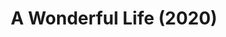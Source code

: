 ---
published: false
cancelled: COVID-19
layout: shows
title: A Wonderful Life (2020)
image_credit: 
image_alt:
image_caption:
category: musical
details:
  Title: A Wonderful Life (musical) - wiki
  Theatre: The Alhambra Theatre & Dining
  Music: Joe Raposo - wiki
  Lyrics: Sheldon Harnick - wiki
  Book: Sheldon Harnick
  Basis: Based on the 1946 film, It's a Wonderful Life produced and directed by Frank Capra.
  Setting: Bedford Falls
  Website: https://www.alhambrajax.com/show/a-wonderful-life/
showtimes: |
  2020-11-25 18:00:00
  2020-11-27 18:00:00
  2020-11-28 11:00:00
  2020-11-28 18:00:00
  2020-11-29 12:00:00
  2020-11-29 18:00:00
  2020-12-01 18:00:00
  2020-12-02 11:00:00
  2020-12-02 18:00:00
  2020-12-03 10:00:00
  2020-12-03 18:00:00
  2020-12-04 18:00:00
  2020-12-05 11:00:00
  2020-12-05 18:00:00
  2020-12-06 12:00:00
  2020-12-06 18:00:00
  2020-12-08 18:00:00
  2020-12-09 11:00:00
  2020-12-09 18:00:00
  2020-12-10 10:00:00
  2020-12-10 18:00:00
  2020-12-11 18:00:00
  2020-12-12 11:00:00
  2020-12-12 18:00:00
  2020-12-13 12:00:00
  2020-12-13 18:00:00
  2020-12-15 18:00:00
  2020-12-16 11:00:00
  2020-12-16 18:00:00
  2020-12-17 11:00:00
  2020-12-17 18:00:00
  2020-12-18 18:00:00
  2020-12-19 11:00:00
  2020-12-19 18:00:00
  2020-12-20 12:00:00
  2020-12-20 18:00:00
  2020-12-22 18:00:00
  2020-12-23 11:00:00
  2020-12-23 18:00:00
  2020-12-24 11:00:00
  2020-12-24 18:00:00
external_links:
  A Wonderful Life: https://www.alhambrajax.com/show/a-wonderful-life/
---